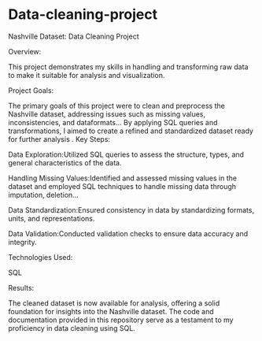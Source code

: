 # Data-cleaning-project

Nashville Dataset: Data Cleaning Project

Overview:

This project demonstrates my skills in handling and transforming raw data to make it suitable for analysis and visualization.

Project Goals:

The primary goals of this project were to clean and preprocess the Nashville dataset, addressing issues such as missing values, inconsistencies, and dataformats... By applying SQL queries and transformations, I aimed to create a refined and standardized dataset ready for further analysis
.
Key Steps:

Data Exploration:Utilized SQL queries to assess the structure, types, and general characteristics of the data.

Handling Missing Values:Identified and assessed missing values in the dataset and employed SQL techniques to handle missing data through imputation, deletion…

Data Standardization:Ensured consistency in data by standardizing formats, units, and representations.

Data Validation:Conducted validation checks to ensure data accuracy and integrity.

Technologies Used:

SQL

Results:

The cleaned dataset is now available for analysis, offering a solid foundation for insights into the Nashville dataset. The code and documentation provided in this repository serve as a testament to my proficiency in data cleaning using SQL.



